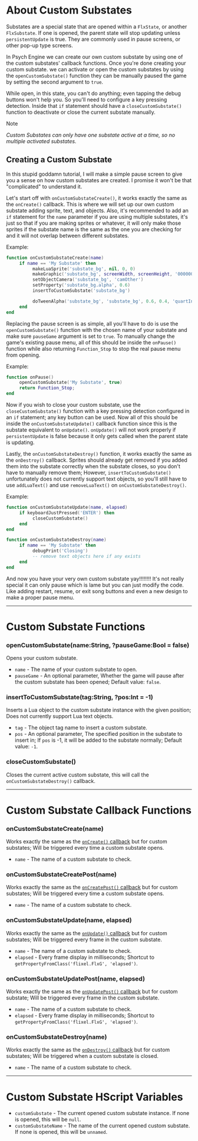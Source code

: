 # About Custom Substates
Substates are a special state that are opened within a `FlxState`, or another `FlxSubstate`. If one is opened, the parent state will stop updating unless `persistentUpdate` is true. They are commonly used in pause screens, or other pop-up type screens.

In Psych Engine we can create our own custom substate by using one of the custom substates' callback functions. Once you're done creating your custom substate. we can activate or open the custom substates by using the `openCustomSubstate()` function they can be manually paused the game by setting the second argument to `true`. 

While open, in this state, you can't do anything; even tapping the debug buttons won't help you. So you'll need to configure a key pressing detection. Inside that `if` statement should have a `closeCustomSubstate()` function to deactivate or close the current substate manually.

> [!NOTE] 
> _Custom Substates can only have one substate active at a time, so no multiple activated substates._

## Creating a Custom Substate
In this stupid goddamn tutorial, I will make a simple pause screen to give you a sense on how custom substates are created. I promise it won't be that "complicated" to understand it.

Let's start off with `onCustomSubstateCreate()`, it works exactly the same as the `onCreate()` callback. This is where we will set up our own custom substate adding sprite, text, and objects. Also, it's recommended to add an `if` statement for the `name` parameter if you are using multiple substates, it's just so that if you are making sprites or whatever, it will only make those sprites if the substate name is the same as the one you are checking for and it will not overlap between different substates.

Example:
```lua
function onCustomSubstateCreate(name)
     if name == 'My Substate' then
          makeLuaSprite('substate_bg', nil, 0, 0)
          makeGraphic('substate_bg', screenWidth, screenHeight, '000000')
          setObjectCamera('substate_bg', 'camOther')
          setProperty('substate_bg.alpha', 0.6)
          insertToCustomSubstate('substate_bg')

          doTweenAlpha('substate_bg', 'substate_bg', 0.6, 0.4, 'quartInOut')
     end
end
```

Replacing the pause screen is as simple, all you'll have to do is use the `openCustomSubstate()` function with the chosen name of your substate and make sure `pauseGame` argument is set to `true`. To manually change the game's existing pause menu, all of this should be inside the `onPause()` function while also returning `Function_Stop` to stop the real pause menu from opening.

Example:
```lua
function onPause()
     openCustomSubstate('My Substate', true)
     return Function_Stop;
end
```

Now if you wish to close your custom substate, use the `closeCustomSubstate()` function with a key pressing detection configured in an `if` statement; any key button can be used. Now all of this should be inside the `onCustomSubstateUpdate()` callback function since this is the substate equivalent to `onUpdate()`. `onUpdate()` will not work properly if `persistentUpdate` is false because it only gets called when the parent state is updating.

Lastly, the `onCustomSubstateDestroy()` function, it works exactly the same as the `onDestroy()` callback. Sprites should already get removed if you added them into the substate correctly when the substate closes, so you don't have to manually remove them; However, `insertToCustomSubstate()` unfortunately does not currently support text objects, so you'll still have to use `addLuaText()` and use `removeLuaText()` on `onCustomSubstateDestroy()`.

Example:
```lua
function onCustomSubstateUpdate(name, elapsed)
     if keyboardJustPressed('ENTER') then
          closeCustomSubstate()
     end
end

function onCustomSubstateDestroy(name)
     if name == 'My Substate' then
          debugPrint('Closing')
          -- remove text objects here if any exists
     end
end
```

And now you have your very own custom substate yay!!!!!!!! It's not really special it can only pause which is lame but you can just modify the code. Like adding restart, resume, or exit song buttons and even a new design to make a proper pause menu.

***

# Custom Substate Functions
### openCustomSubstate(name:String, ?pauseGame:Bool = false)
Opens your custom substate.

- `name` - The name of your custom substate to open.
- `pauseGame` - An optional parameter, Whether the game will pause after the custom substate has been opened; Default value: `false`.

### insertToCustomSubstate(tag:String, ?pos:Int = -1)
Inserts a Lua object to the custom substate instance with the given position; Does not currently support Lua text objects.

- `tag` - The object tag name to insert a custom substate.
- `pos` - An optional parameter, The specified position in the substate to insert in; If `pos` is -1, it will be added to the substate normally; Default value: `-1`.

### closeCustomSubstate()
Closes the current active custom substate, this will call the `onCustomSubstateDestroy()` callback.

***

# Custom Substate Callback Functions
### onCustomSubstateCreate(name)
Works exactly the same as the <ins>`onCreate()` callback</ins> but for custom substates; Will be triggered every time a custom substate opens.

- `name` - The name of a custom substate to check.

### onCustomSubstateCreatePost(name)
Works exactly the same as the <ins>`onCreatePost()` callback</ins> but for custom substates; Will be triggered every time a custom substate opens.

- `name` - The name of a custom substate to check.

### onCustomSubstateUpdate(name, elapsed)
Works exactly the same as the <ins>`onUpdate()` callback</ins> but for custom substates; Will be triggered every frame in the custom substate.

- `name` - The name of a custom substate to check.
- `elapsed` - Every frame display in milliseconds; Shortcut to `getPropertyFromClass('flixel.FlxG', 'elapsed')`.

### onCustomSubstateUpdatePost(name, elapsed)
Works exactly the same as the <ins>`onUpdatePost()` callback</ins> but for custom substate; Will be triggered every frame in the custom substate.

- `name` - The name of a custom substate to check.
- `elapsed` - Every frame display in milliseconds; Shortcut to `getPropertyFromClass('flixel.FlxG', 'elapsed')`.

### onCustomSubstateDestroy(name)
Works exactly the same as the <ins>`onDestroy()` callback</ins> but for custom substates; Will be triggered when a custom substate is closed.

- `name` - The name of a custom substate to check.

***

# Custom Substate HScript Variables
- `customSubstate` - The current opened custom substate instance. If none is opened, this will be `null`.
- `customSubstateName` - The name of the current opened custom substate. If none is opened, this will be `unnamed`.